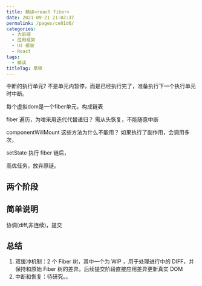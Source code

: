 ```yaml
---
title: 精读<react fiber>
date: 2021-09-21 21:02:37
permalink: /pages/ce01d6/
categories: 
  - 大前端
  - 应用框架
  - UI 框架
  - React
tags: 
  - 精读
titleTag: 草稿
---
```

中断的执行单元? 不是单元内暂停，而是已经执行完了，准备执行下一个执行单元时中断。

每个虚拟dom是一个fiber单元，构成链表

fiber 遍历，为啥采用迭代代替递归？
需从头恢复，不能随意中断

componentWillMount 这些方法为什么不能用？
如果执行了副作用，会调用多次，

setState 执行 fiber 链后，

高优任务，放弃原链。

## 两个阶段



## 简单说明

协调(diff,非连续)，提交

## 总结

1. 双缓冲机制：2 个 Fiber 树，其中一个为 WIP ，用于处理进行中的 DIFF，并保持和原始 Fiber 树的差异。后续提交阶段直接应用差异更新真实 DOM
2. 中断和恢复：待研究。。
